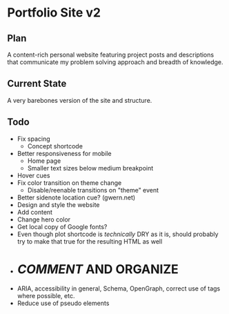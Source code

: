 # Portfolio Site v2

## Plan

A content-rich personal website featuring project posts and descriptions that communicate my problem solving approach and breadth of knowledge.

## Current State

A very barebones version of the site and structure.

## Todo

- Fix spacing
    - Concept shortcode
- Better responsiveness for mobile
    - Home page
    - Smaller text sizes below medium breakpoint
- Hover cues
- Fix color transition on theme change
    - Disable/reenable transitions on "theme" event
- Better sidenote location cue? (gwern.net)
- Design and style the website
- Add content
- Change hero color
- Get local copy of Google fonts?
- Even though plot shortcode is *technically* DRY as it is, should probably try to make that true for the resulting HTML as well
- # ***COMMENT*** AND ORGANIZE
- ARIA, accessibility in general, Schema, OpenGraph, correct use of tags where possible, etc.
- Reduce use of pseudo elements